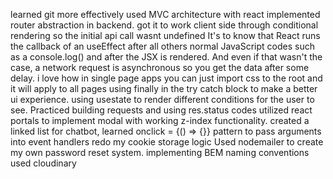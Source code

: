learned git more effectively
used MVC architecture with react
implemented router abstraction in backend. got it to work client side through conditional rendering so the initial api call wasnt undefined
It's to know that React runs the callback of an useEffect after all others normal JavaScript codes such as a console.log() and after the JSX is rendered. And even if that wasn't the case, a network request is asynchronous so you get the data after some delay.
i love how in single page apps you can just import css to the root and it will apply to all pages
using finally in the try catch block to make a better ui experience.
using usestate to render different conditions for the user to see.
Practiced building requests and using res.status codes
utilized react portals to implement modal with working z-index functionality.
created a linked list for chatbot, learned onclick = {() => {}} pattern to pass arguments into event handlers
redo my cookie storage logic
Used nodemailer to create my own password reset system.
implementing BEM naming conventions
used cloudinary
